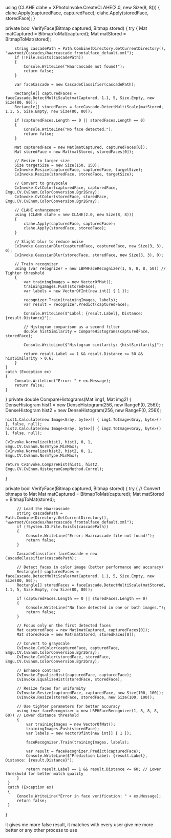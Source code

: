 using (CLAHE clahe = XPhotoInvoke.CreateCLAHE(2.0, new Size(8, 8)))
{
    clahe.Apply(capturedFace, capturedFace);
    clahe.Apply(storedFace, storedFace);
}




private bool VerifyFace(Bitmap captured, Bitmap stored)
{
    try
    {
        Mat matCaptured = BitmapToMat(captured);
        Mat matStored = BitmapToMat(stored);

        string cascadePath = Path.Combine(Directory.GetCurrentDirectory(), "wwwroot/Cascades/haarcascade_frontalface_default.xml");
        if (!File.Exists(cascadePath))
        {
            Console.WriteLine("Haarcascade not found!");
            return false;
        }

        var faceCascade = new CascadeClassifier(cascadePath);

        Rectangle[] capturedFaces = faceCascade.DetectMultiScale(matCaptured, 1.1, 5, Size.Empty, new Size(80, 80));
        Rectangle[] storedFaces = faceCascade.DetectMultiScale(matStored, 1.1, 5, Size.Empty, new Size(80, 80));

        if (capturedFaces.Length == 0 || storedFaces.Length == 0)
        {
            Console.WriteLine("No face detected.");
            return false;
        }

        Mat capturedFace = new Mat(matCaptured, capturedFaces[0]);
        Mat storedFace = new Mat(matStored, storedFaces[0]);

        // Resize to larger size
        Size targetSize = new Size(150, 150);
        CvInvoke.Resize(capturedFace, capturedFace, targetSize);
        CvInvoke.Resize(storedFace, storedFace, targetSize);

        // Convert to grayscale
        CvInvoke.CvtColor(capturedFace, capturedFace, Emgu.CV.CvEnum.ColorConversion.Bgr2Gray);
        CvInvoke.CvtColor(storedFace, storedFace, Emgu.CV.CvEnum.ColorConversion.Bgr2Gray);

        // CLAHE enhancement
        using (CLAHE clahe = new CLAHE(2.0, new Size(8, 8)))
        {
            clahe.Apply(capturedFace, capturedFace);
            clahe.Apply(storedFace, storedFace);
        }

        // Slight blur to reduce noise
        CvInvoke.GaussianBlur(capturedFace, capturedFace, new Size(3, 3), 0);
        CvInvoke.GaussianBlur(storedFace, storedFace, new Size(3, 3), 0);

        // Train recognizer
        using (var recognizer = new LBPHFaceRecognizer(1, 8, 8, 8, 50)) // Tighter threshold
        {
            var trainingImages = new VectorOfMat();
            trainingImages.Push(storedFace);
            var labels = new VectorOfInt(new int[] { 1 });

            recognizer.Train(trainingImages, labels);
            var result = recognizer.Predict(capturedFace);

            Console.WriteLine($"Label: {result.Label}, Distance: {result.Distance}");

            // Histogram comparison as a second filter
            double histSimilarity = CompareHistograms(capturedFace, storedFace);

            Console.WriteLine($"Histogram similarity: {histSimilarity}");

            return result.Label == 1 && result.Distance <= 50 && histSimilarity > 0.6;
        }
    }
    catch (Exception ex)
    {
        Console.WriteLine("Error: " + ex.Message);
        return false;
    }
}
private double CompareHistograms(Mat img1, Mat img2)
{
    DenseHistogram hist1 = new DenseHistogram(256, new RangeF(0, 256));
    DenseHistogram hist2 = new DenseHistogram(256, new RangeF(0, 256));

    hist1.Calculate(new Image<Gray, byte>[] { img1.ToImage<Gray, byte>() }, false, null);
    hist2.Calculate(new Image<Gray, byte>[] { img2.ToImage<Gray, byte>() }, false, null);

    CvInvoke.Normalize(hist1, hist1, 0, 1, Emgu.CV.CvEnum.NormType.MinMax);
    CvInvoke.Normalize(hist2, hist2, 0, 1, Emgu.CV.CvEnum.NormType.MinMax);

    return CvInvoke.CompareHist(hist1, hist2, Emgu.CV.CvEnum.HistogramCompMethod.Correl);
}

 
 
  private bool VerifyFace(Bitmap captured, Bitmap stored)
 {
     try
     {
         // Convert bitmaps to Mat
         Mat matCaptured = BitmapToMat(captured);
         Mat matStored = BitmapToMat(stored);

         // Load the Haarcascade
         string cascadePath = Path.Combine(Directory.GetCurrentDirectory(), "wwwroot/Cascades/haarcascade_frontalface_default.xml");
         if (!System.IO.File.Exists(cascadePath))
         {
             Console.WriteLine("Error: Haarcascade file not found!");
             return false;
         }

         CascadeClassifier faceCascade = new CascadeClassifier(cascadePath);

         // Detect faces in color image (better performance and accuracy)
         Rectangle[] capturedFaces = faceCascade.DetectMultiScale(matCaptured, 1.1, 5, Size.Empty, new Size(80, 80));
         Rectangle[] storedFaces = faceCascade.DetectMultiScale(matStored, 1.1, 5, Size.Empty, new Size(80, 80));

         if (capturedFaces.Length == 0 || storedFaces.Length == 0)
         {
             Console.WriteLine("No face detected in one or both images.");
             return false;
         }

         // Focus only on the first detected faces
         Mat capturedFace = new Mat(matCaptured, capturedFaces[0]);
         Mat storedFace = new Mat(matStored, storedFaces[0]);

         // Convert to grayscale
         CvInvoke.CvtColor(capturedFace, capturedFace, Emgu.CV.CvEnum.ColorConversion.Bgr2Gray);
         CvInvoke.CvtColor(storedFace, storedFace, Emgu.CV.CvEnum.ColorConversion.Bgr2Gray);

         // Enhance contrast
         CvInvoke.EqualizeHist(capturedFace, capturedFace);
         CvInvoke.EqualizeHist(storedFace, storedFace);

         // Resize faces for uniformity
         CvInvoke.Resize(capturedFace, capturedFace, new Size(100, 100));
         CvInvoke.Resize(storedFace, storedFace, new Size(100, 100));

         // Use tighter parameters for better accuracy
         using (var faceRecognizer = new LBPHFaceRecognizer(1, 8, 8, 8, 60)) // Lower distance threshold
         {
             var trainingImages = new VectorOfMat();
             trainingImages.Push(storedFace);
             var labels = new VectorOfInt(new int[] { 1 });

             faceRecognizer.Train(trainingImages, labels);

             var result = faceRecognizer.Predict(capturedFace);
             Console.WriteLine($"Prediction Label: {result.Label}, Distance: {result.Distance}");

             return result.Label == 1 && result.Distance <= 60; // Lower threshold for better match quality
         }
     }
     catch (Exception ex)
     {
         Console.WriteLine("Error in face verification: " + ex.Message);
         return false;
     }
 }

 it gives me more false result, it matches with every user give me more better or any other process to use
